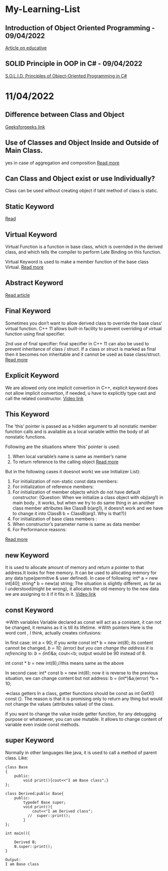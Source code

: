 # My-Learning-List
## Introduction of Object Oriented Programming - 09/04/2022
[Article on educative](https://www.educative.io/blog/object-oriented-programming)

## SOLID Principle in OOP in C# - 09/04/2022
[S.O.L.I.D. Principles of Object-Oriented Programming in C#](https://www.educative.io/blog/solid-principles-oop-c-sharp)

# 11/04/2022
## Difference between Class and Object 
[Geeksforgeeks link](https://www.geeksforgeeks.org/difference-between-class-and-object/?ref=gcse)

## Use of Classes and Object Inside and Outside of Main Class.
yes in case of aggregation and composition
[Read more](https://stackoverflow.com/questions/44611995/can-we-create-an-object-outside-of-methods-but-inside-the-class-if-yes-then-wha)

## Can Class and Object exist or use Individually?
Class can be used without creating object if taht method of class is static.

## Static Keyword 
[Read ](https://www.studytonight.com/cpp/static-keyword.php)

## Virtual Keyword
Virtual Function is a function in base class, which is overrided in the derived class,
and which tells the compiler to perform Late Binding on this function.

Virtual Keyword is used to make a member function of the base class Virtual.
[Read more](https://www.studytonight.com/cpp/virtual-functions.php)

## Abstract Keyword
[Read article](https://www.geeksforgeeks.org/pure-virtual-functions-and-abstract-classes/)

## Final Keyword
Sometimes you don’t want to allow derived class to override the base class’ virtual function. 
C++ 11 allows built-in facility to prevent overriding of virtual function using final specifier.

2nd use of final specifier: 
final specifier in C++ 11 can also be used to prevent inheritance of class / struct. 
If a class or struct is marked as final then it becomes non inheritable and it cannot be used as base class/struct. 
[Read more](https://www.geeksforgeeks.org/c-final-specifier/)

## Explicit Keyword
We are allowed only one implicit convertion in C++,
explicit keyword does not allow implicit convertion, if needed, u have to explicitly 
type cast and call the related constructor.
[Video link](https://www.youtube.com/watch?v=Rr1NX1lH3oEs)

## This Keyword
The ‘this’ pointer is passed as a hidden argument to all nonstatic member function calls and is available as 
a local variable within the body of all nonstatic functions.

Following are the situations where ‘this’ pointer is used:
1) When local variable’s name is same as member’s name
2) To return reference to the calling object
[Read more](https://www.geeksforgeeks.org/this-pointer-in-c/?ref=gcse)

But in the following cases it doesnot work( we use Initializer List):
1) For initialization of non-static const data members: 
2) For initialization of reference members: 
3) For initialization of member objects which do not have default constructor: 
{Question:  When we initialize a class object with obj(arg1) in main body , it works,
but when we try to do same thing in an another class member attributes like ClassB b(arg1),
it doesn/t work and we have to change it into ClassB b = ClassB(arg1. Why is that?)}
4) For initialization of base class members : 
5) When constructor’s parameter name is same as data member 
6) For Performance reasons: 

[Read more](https://www.geeksforgeeks.org/when-do-we-use-initializer-list-in-c/)

## new Keyword
It is used to allocate amount of memory and return a pointer to that address.It looks for free 
memory. It can be used to allocating memory for any data type(permitive & user defined). In case 
of following:
int* a = new int[40];
string* b = new(a) string;
The situation is slightly different, as far as I understood(might be wrong), it allocates the old memory 
to the new data we are assigning to it if it fits in it.
[Video link](https://youtu.be/NUZdUSqsCs4)

## const Keyword
=>With variables
Variable declared as const will act as a constant, it can not be changed,
it remains as it is till its lifetime.
=>With pointers
Here is the word cont , I think, actually creates cinfusions:

In first case:
int a = 90;
if you write 
const int* b = new int(8);
its content cannot be changed,
*b = 10; (error)
but you can change the address it is refrencing to:
b = (int*)&a;
cout<<b;
output would be 90 instead of 8.

int const * b = new int(8);//this means same as the above 

In second case:
int* const  b = new int(8);
now it is reverse to the previous situation, we can change content but not address:
b = (int*)&a;(error)
*b = 10;

=>class getters
In a class, getter fiunctions should be const
as 
int GetX() const {}.
The reason is that it is promising only to return any thing but would not change
the values (attributes value) of the class.

If you want to change the value inside getter function, for any debugging purpose or whatsoever,
you can use mutable. It allows to change content of variable even inside const methods.
 

## super Keyword
Normally in other languages like java, it is used to call a method of parent class. Like:
```
class Base
{
	public:
		void print(){cout<<"I am Base class";}
};

class Derived:public Base{
	public:
		typedef Base super;
		void print(){
		    cout<<"I am Derived class";
		  //  super::print();
		}
};

int main(){

    Derived B;
    B.super::print();
}

Output:
I am Base class
```
